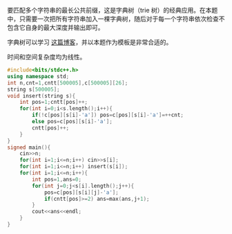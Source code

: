 要匹配多个字符串的最长公共前缀，这是字典树（trie 树）的经典应用。在本题中，只需要一次把所有字符串加入一棵字典树，随后对于每一个字符串依次检查不包含它自身的最大深度并输出即可。

字典树可以学习 [这篇博客](https://blog.csdn.net/zgdlxs/article/details/122648103)，并以本题作为模板是非常合适的。

时间和空间复杂度均为线性。

```cpp
#include<bits/stdc++.h>
using namespace std;
int n,cnt=1,cntt[500005],c[500005][26];
string s[500005];
void insert(string s){
	int pos=1;cntt[pos]++;
	for(int i=0;i<s.length();i++){
		if(!c[pos][s[i]-'a']) pos=c[pos][s[i]-'a']=++cnt;
		else pos=c[pos][s[i]-'a'];
		cntt[pos]++;
	}
}
signed main(){
	cin>>n;
	for(int i=1;i<=n;i++) cin>>s[i];
	for(int i=1;i<=n;i++) insert(s[i]);
	for(int i=1;i<=n;i++){
		int pos=1,ans=0;
		for(int j=0;j<s[i].length();j++){
			pos=c[pos][s[i][j]-'a'];
			if(cntt[pos]>=2) ans=max(ans,j+1);
		}
		cout<<ans<<endl;
	}
}
```